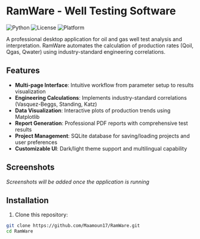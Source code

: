 # RamWare - Well Testing Software

![Python](https://img.shields.io/badge/python-3.8%2B-blue)
![License](https://img.shields.io/badge/license-MIT-green)
![Platform](https://img.shields.io/badge/platform-windows%20%7C%20linux%20%7C%20macOS-lightgrey)

A professional desktop application for oil and gas well test analysis and interpretation. RamWare automates the calculation of production rates (Qoil, Qgas, Qwater) using industry-standard engineering correlations.

## Features

- **Multi-page Interface**: Intuitive workflow from parameter setup to results visualization
- **Engineering Calculations**: Implements industry-standard correlations (Vasquez-Beggs, Standing, Katz)
- **Data Visualization**: Interactive plots of production trends using Matplotlib
- **Report Generation**: Professional PDF reports with comprehensive test results
- **Project Management**: SQLite database for saving/loading projects and user preferences
- **Customizable UI**: Dark/light theme support and multilingual capability

## Screenshots

*Screenshots will be added once the application is running*

## Installation

1. Clone this repository:
```bash
git clone https://github.com/Maamoun17/RamWare.git
cd RamWare